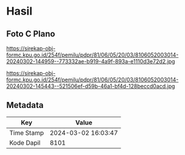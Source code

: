 # Hasil

## Foto C Plano

https://sirekap-obj-formc.kpu.go.id/254f/pemilu/pdpr/81/06/05/20/03/8106052003014-20240302-144959--773332ae-b919-4a9f-893a-e1110d3e72d2.jpg

https://sirekap-obj-formc.kpu.go.id/254f/pemilu/pdpr/81/06/05/20/03/8106052003014-20240302-145443--521506ef-d59b-46a1-bf4d-128beccd0acd.jpg


## Metadata

| Key        | Value               |
| ---------- | ------------------- |
| Time Stamp | 2024-03-02 16:03:47 |
| Kode Dapil | 8101                |




